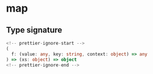 # map

## Type signature

```typescript
<!-- prettier-ignore-start -->
(
  f: (value: any, key: string, context: object) => any
) => (xs: object) => object
<!-- prettier-ignore-end -->
```
